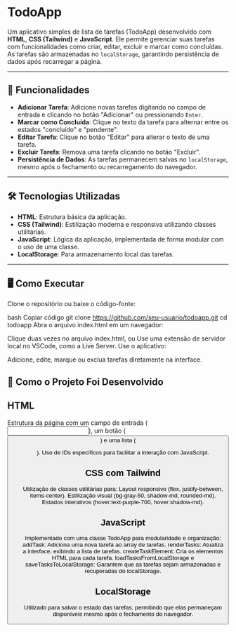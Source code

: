 # TodoApp

Um aplicativo simples de lista de tarefas (TodoApp) desenvolvido com **HTML**, **CSS (Tailwind)** e **JavaScript**. Ele permite gerenciar suas tarefas com funcionalidades como criar, editar, excluir e marcar como concluídas. As tarefas são armazenadas no `localStorage`, garantindo persistência de dados após recarregar a página.

---

## 🚀 Funcionalidades

- **Adicionar Tarefa**: Adicione novas tarefas digitando no campo de entrada e clicando no botão "Adicionar" ou pressionando `Enter`.
- **Marcar como Concluída**: Clique no texto da tarefa para alternar entre os estados "concluído" e "pendente".
- **Editar Tarefa**: Clique no botão "Editar" para alterar o texto de uma tarefa.
- **Excluir Tarefa**: Remova uma tarefa clicando no botão "Excluir".
- **Persistência de Dados**: As tarefas permanecem salvas no `localStorage`, mesmo após o fechamento ou recarregamento do navegador.

---

## 🛠️ Tecnologias Utilizadas

- **HTML**: Estrutura básica da aplicação.
- **CSS (Tailwind)**: Estilização moderna e responsiva utilizando classes utilitárias.
- **JavaScript**: Lógica da aplicação, implementada de forma modular com o uso de uma classe.
- **LocalStorage**: Para armazenamento local das tarefas.

---

## 🖥️ Como Executar
Clone o repositório ou baixe o código-fonte:

bash
Copiar código
git clone https://github.com/seu-usuario/todoapp.git
cd todoapp
Abra o arquivo index.html em um navegador:

Clique duas vezes no arquivo index.html, ou
Use uma extensão de servidor local no VSCode, como a Live Server.
Use o aplicativo:

Adicione, edite, marque ou exclua tarefas diretamente na interface.

## 📝 Como o Projeto Foi Desenvolvido

## HTML
Estrutura da página com um campo de entrada (<input>), um botão (<button>) e uma lista (<ul>).
Uso de IDs específicos para facilitar a interação com JavaScript.

## CSS com Tailwind
Utilização de classes utilitárias para:
Layout responsivo (flex, justify-between, items-center).
Estilização visual (bg-gray-50, shadow-md, rounded-md).
Estados interativos (hover:text-purple-700, hover:shadow-md).

## JavaScript
Implementado com uma classe TodoApp para modularidade e organização:
addTask: Adiciona uma nova tarefa ao array de tarefas.
renderTasks: Atualiza a interface, exibindo a lista de tarefas.
createTaskElement: Cria os elementos HTML para cada tarefa.
loadTasksFromLocalStorage e saveTasksToLocalStorage: Garantem que as tarefas sejam armazenadas e recuperadas do localStorage.

## LocalStorage
Utilizado para salvar o estado das tarefas, permitindo que elas permaneçam disponíveis mesmo após o fechamento do navegador.
